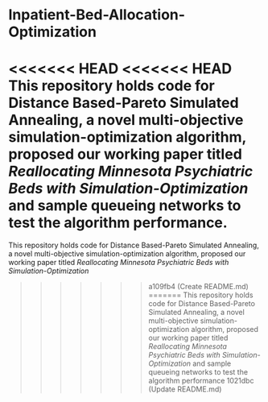 # Inpatient-Bed-Allocation-Optimization

<<<<<<< HEAD
<<<<<<< HEAD
This repository holds code for Distance Based-Pareto Simulated Annealing, a novel multi-objective simulation-optimization algorithm, proposed our working paper titled *Reallocating Minnesota Psychiatric Beds with Simulation-Optimization* and sample queueing networks to test the algorithm performance.
=======
This repository holds code for Distance Based-Pareto Simulated Annealing, a novel multi-objective simulation-optimization algorithm, proposed our working paper titled *Reallocating Minnesota Psychiatric Beds with Simulation-Optimization*
>>>>>>> a109fb4 (Create README.md)
=======
This repository holds code for Distance Based-Pareto Simulated Annealing, a novel multi-objective simulation-optimization algorithm, proposed our working paper titled *Reallocating Minnesota Psychiatric Beds with Simulation-Optimization* and sample queueing networks to test the algorithm performance
>>>>>>> 1021dbc (Update README.md)

